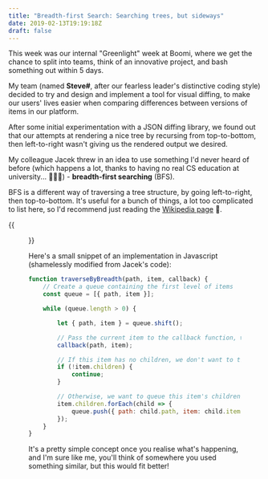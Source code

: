 ```yaml
---
title: "Breadth-first Search: Searching trees, but sideways"
date: 2019-02-13T19:19:18Z
draft: false
---
```


This week was our internal "Greenlight" week at Boomi, where we get the chance to split into teams, think of an innovative project, and bash something out within 5 days.

My team (named **Steve#**, after our fearless leader's distinctive coding style) decided to try and design and implement a tool for visual diffing, to make our users' lives easier when comparing differences between versions of items in our platform.

After some initial experimentation with a JSON diffing library, we found out that our attempts at rendering a nice tree by recursing from top-to-bottom, then left-to-right wasn't giving us the rendered output we desired.

My colleague Jacek threw in an idea to use something I'd never heard of before (which happens a lot, thanks to having no real CS education at university... 🤷🏽‍♂️) - **breadth-first searching** (BFS). 

BFS is a different way of traversing a tree structure, by going left-to-right, then top-to-bottom. It's useful for a bunch of things, a lot too complicated to list here, so I'd recommend just reading the [Wikipedia page](https://en.wikipedia.org/wiki/Breadth-first_search) 🙂. 

{{<figure src="/img/breadth-first-search.svg" caption="Breadth-first search: Alexander Drichel [CC BY 3.0], from Wikimedia Commons" link="https://commons.wikimedia.org/wiki/File:Breadth-first-tree.svg" position="center" title="Breadth-first search">}}

Here's a small snippet of an implementation in Javascript (shamelessly modified from Jacek's code):

```js
function traverseByBreadth(path, item, callback) {
    // Create a queue containing the first level of items
    const queue = [{ path, item }];

    while (queue.length > 0) {

        let { path, item } = queue.shift();

        // Pass the current item to the callback function, which will probably build a structure somewhere outside of this method
        callback(path, item);

        // If this item has no children, we don't want to traverse this leaf any further
        if (!item.children) {
            continue;
        }

        // Otherwise, we want to queue this item's children for further traversal
        item.children.forEach(child => {
            queue.push({ path: child.path, item: child.item });
        });
    }
}
```

It's a pretty simple concept once you realise what's happening, and I'm sure like me, you'll think of somewhere you used something similar, but this would fit better!